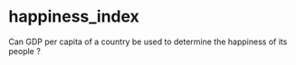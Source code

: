 # happiness_index
 Can GDP per capita of a country be used to determine the happiness of its people ?
